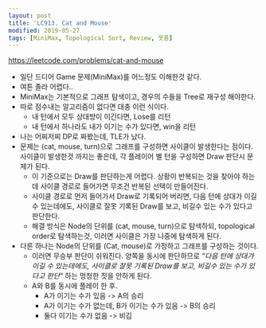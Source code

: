 ```yaml
---
layout: post
title: 'LC913. Cat and Mouse'
modified: 2019-05-27
tags: [MiniMax, Topological Sort, Review, 못품]
---
```


<https://leetcode.com/problems/cat-and-mouse>

- 일단 드디어 Game 문제(MiniMax)를 어느정도 이해한것 같다.
- 여튼 졸라 어렵다..
- MiniMax는 기본적으로 그래프 탐색이고, 경우의 수들을 Tree로 재구성 해야한다.
- 따로 점수내는 알고리즘이 없다면 대충 이런 식이다.
  - 내 턴에서 모두 상대방이 이긴다면, Lose를 리턴
  - 내 턴에서 하나라도 내가 이기는 수가 있다면, win을 리턴
- 나는 어찌저찌 DP로 짜봤는데, TLE가 났다.
- 문제는 (cat, mouse, turn)으로 그래프를 구성하면 사이클이 발생한다는 점이다. 사이클이 발생한것 까지는 좋은데, 각 플레이어 별 턴을 구성하면 Draw 판단시 문제가 된다.
  - 이 기준으로는 Draw를 판단하는게 어렵다. 상황이 반복되는 것을 찾아야 하는데 사이클 경로로 들어가면 무조건 반복된 선택이 만들어진다.
  - 사이클 경로로 먼저 들어가서 Draw로 기록되어 버리면, 다음 턴에 상대가 이길 수 있는데에도, 사이클로 잘못 기록된 Draw를 보고, 비길수 있는 수가 있다고 판단한다.
  - 해결 방식은 Node의 단위를 (cat, mouse, turn)으로 탐색하되, topological order로 탐색하는것, 이러면 사이클은 가장 나중에 탐색하게 된다.
- 다른 하나는 Node의 단위를 (Cat, mouse)로 가정하고 그래프를 구성하는 것이다. 
  - 이러면 무승부 판단이 쉬워진다. 양쪽을 동시에 판단하므로 *"다음 턴에 상대가 이길 수 있는데에도, 사이클로 잘못 기록된 Draw를 보고, 비길수 있는 수가 있다고 판단"* 하는 멍청한 짓을 안하게 된다.
  - A와 B를 동시에 플레이 한 후.
    - A가 이기는 수가 있음 -> A의 승리
    - A가 이기는 수가 없는데, B가 이기는 수가 있음 -> B의 승리
    - 둘다 이기는 수가 없음 -> 비김

